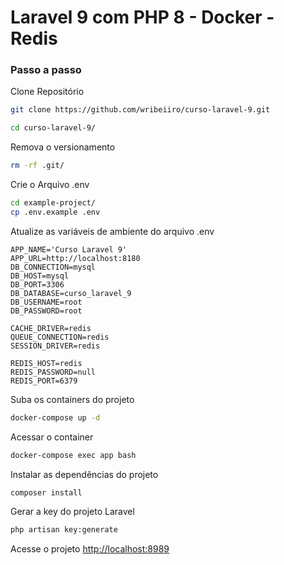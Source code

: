 
# Laravel 9 com PHP 8 - Docker - Redis

### Passo a passo
Clone Repositório
```sh
git clone https://github.com/wribeiiro/curso-laravel-9.git
```

```sh
cd curso-laravel-9/
```

Remova o versionamento
```sh
rm -rf .git/
```

Crie o Arquivo .env
```sh
cd example-project/
cp .env.example .env
```

Atualize as variáveis de ambiente do arquivo .env
```dosini
APP_NAME='Curso Laravel 9'
APP_URL=http://localhost:8180
DB_CONNECTION=mysql
DB_HOST=mysql
DB_PORT=3306
DB_DATABASE=curso_laravel_9
DB_USERNAME=root
DB_PASSWORD=root

CACHE_DRIVER=redis
QUEUE_CONNECTION=redis
SESSION_DRIVER=redis

REDIS_HOST=redis
REDIS_PASSWORD=null
REDIS_PORT=6379
```


Suba os containers do projeto
```sh
docker-compose up -d
```


Acessar o container
```sh
docker-compose exec app bash
```


Instalar as dependências do projeto
```sh
composer install
```


Gerar a key do projeto Laravel
```sh
php artisan key:generate
```
Acesse o projeto
[http://localhost:8989](http://localhost:8989)
